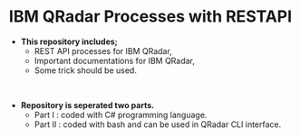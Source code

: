 <h1><div align="center">IBM QRadar Processes with RESTAPI</div></h1>

- <b>This repository includes;</b>
  -  REST API processes for IBM QRadar,
  -  Important documentations for IBM QRadar,
  -  Some trick should be used.
<br>
  
- <b>Repository is seperated two parts.</b>
  - Part I : coded with C# programming language.
  - Part II : coded with bash and can be used in QRadar CLI interface.
